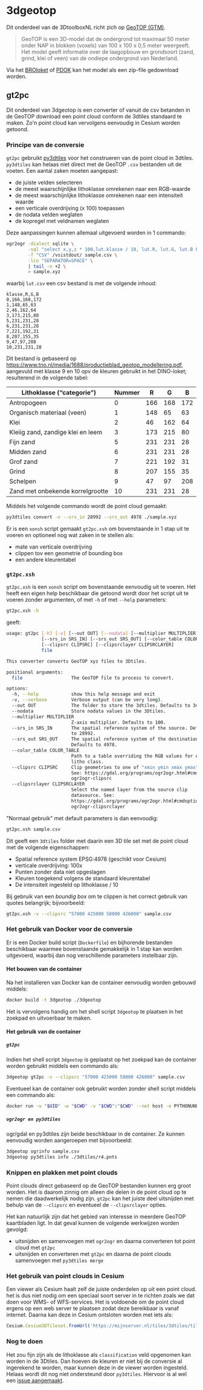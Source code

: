 # 3dgeotop

Dit onderdeel van de 3DtoolboxNL richt zich op [GeoTOP (GTM)](https://basisregistratieondergrond.nl/inhoud-bro/registratieobjecten/modellen/geotop-gtm/).

> GeoTOP is een 3D-model dat de ondergrond tot maximaal 50 meter onder NAP in blokken (voxels) van 100 x 100 x 0,5 meter weergeeft. Het model  geeft informatie over de laagopbouw en grondsoort (zand, grind, klei of  veen) van de ondiepe ondergrond van Nederland.

Via het [BROloket](http://www.broloket.nl/) of [PDOK](http://www.pdok.nl/) kan het model als een zip-file gedownload worden.

## gt2pc

Dit onderdeel van 3dgeotop is een converter of vanuit de csv betanden in de GeoTOP download een point cloud conform de 3dtiles standaard te maken. Zo'n point cloud kan vervolgens eenvoudig in Cesium worden getoond.

### Principe van de conversie

`gt2pc` gebruikt [py3dtiles](https://github.com/Oslandia/py3dtiles) voor het construeren van de point cloud in 3dtiles. `py3dtiles` kan helaas niet direct met de GeoTOP `.csv` bestanden uit de voeten. Een aantal zaken moeten aangepast:

- de juiste velden selecteren
- de meest waarschijnlijke lithoklasse omrekenen naar een RGB-waarde
- de meest waarschijnlijke lithoklasse omrekenen naar een intensiteit waarde
- een verticale overdrijving (x 100) toepassen
- de nodata velden weglaten
- de kopregel met veldnamen weglaten

 Deze aanpassingen kunnen allemaal uitgevoerd worden in 1 commando:

```bash
ogr2ogr -dialect sqlite \
		-sql "select x,y,z * 100,lut.klasse / 10, lut.R, lut.G, lut.B FROM sample as sample LEFT JOIN 'lut.csv'.lut as lut ON sample.lithoklasse = lut.klasse" \
		-f "CSV" /vsistdout/ sample.csv \
		-lco "SEPARATOR=SPACE" \
		| tail -n +2 \
		> sample.xyz
```

waarbij `lut.csv` een csv bestand is met de volgende inhoud:

```
klasse,R,G,B
0,166,168,172
1,148,65,63
2,46,162,64
3,173,215,80
5,231,231,28
6,231,231,28
7,221,192,31
8,207,155,35
9,47,97,208
10,231,231,28
```

Dit bestand is gebaseerd op https://www.tno.nl/media/1688/productieblad_geotop_modellering.pdf, aangevuld met klasse 9 en 10 opv de kleuren gebruikt in het DINO-loket; resulterend in de volgende tabel:

| Lithoklasse (“categorie”)         | Nummer | R    | G    | B    |
| --------------------------------- | ------ | ---- | ---- | ---- |
| Antropogeen                       | 0      | 166  | 168  | 172  |
| Organisch materiaal (veen)        | 1      | 148  | 65   | 63   |
| Klei                              | 2      | 46   | 162  | 64   |
| Kleiig zand, zandige klei en leem | 3      | 173  | 215  | 80   |
| Fijn zand                         | 5      | 231  | 231  | 28   |
| Midden zand                       | 6      | 231  | 231  | 28   |
| Grof zand                         | 7      | 221  | 192  | 31   |
| Grind                             | 8      | 207  | 155  | 35   |
| Schelpen                          | 9      | 47   | 97   | 208  |
| Zand met onbekende korrelgrootte  | 10     | 231  | 231  | 28   |

Middels het volgende commando wordt de point cloud gemaakt:

```bash
py3dtiles convert -v --srs_in 28992 --srs_out 4978 ./sample.xyz 
```

Er is een `xonsh` script gemaakt `gt2pc.xsh` om bovenstaande in 1 stap uit te voeren en optioneel nog wat zaken in te stellen als:

- mate van verticale overdrijving
- clippen tov een geometrie of bounding box
- een andere kleurentabel

### `gt2pc.xsh`

`gt2pc.xsh` is een `xonsh` script om bovenstaande eenvoudig uit te voeren. Het heeft een eigen help beschikbaar die getoond wordt door het script uit te voeren zonder argumenten, of met `-h` of met `--help` parameters:

```bash
gt2pc.xsh -h
```

geeft:

```bash
usage: gt2pc [-h] [-v] [--out OUT] [--nodata] [--multiplier MULTIPLIER]
             [--srs_in SRS_IN] [--srs_out SRS_OUT] [--color_table COLOR_TABLE]
             [--clipsrc CLIPSRC] [--clipsrclayer CLIPSRCLAYER]
             file

This converter converts GeoTOP xyz files to 3Dtiles.

positional arguments:
  file                  The GeoTOP file to process to convert.

options:
  -h, --help            show this help message and exit
  -v, --verbose         Verbose output (can be very long).
  --out OUT             The folder to store the 3dtiles. Defaults to 3dtiles.
  --nodata              Store nodata values in the 3Dtiles.
  --multiplier MULTIPLIER
                        Z-axis multiplier. Defaults to 100.
  --srs_in SRS_IN       The spatial reference system of the source. Defaults
                        to 28992.
  --srs_out SRS_OUT     The spatial reference system of the destination.
                        Defaults to 4978.
  --color_table COLOR_TABLE
                        Path to a table overriding the RGB values for each
                        litho class.
  --clipsrc CLIPSRC     Clip geometries to one of "xmin ymin xmax ymax"|WKT|datasource. 
  						See: https://gdal.org/programs/ogr2ogr.html#cmdoption-
                        ogr2ogr-clipsrc
  --clipsrclayer CLIPSRCLAYER
                        Select the named layer from the source clip
                        datasource. See:
                        https://gdal.org/programs/ogr2ogr.html#cmdoption-
                        ogr2ogr-clipsrclayer

```

"Normaal gebruik" met default parameters is dan eenvoudig:

```bash
gt2pc.xsh sample.csv
```

Dit geeft een `3dtiles` folder met daarin een 3D tile set met de point cloud met de volgende eigenschappen:

- Spatial reference system EPSG:4978 (geschikt voor Cesium)
- verticale overdrijving: 100x
- Punten zonder data niet opgeslagen
- Kleuren toegekend volgens de standaard kleurentabel
- De intensiteit ingesteld op lithoklasse / 10

Bij gebruik van een *boundig box* om te clippen is het correct gebruik van quotes belangrijk; bijvoorbeeld:

```bash
gt2pc.xsh -v --clipsrc "57000 425000 58000 426000" sample.csv
```

### Het gebruik van Docker voor de conversie

Er is een Docker build script (`Dockerfile`) en bijhorende bestanden beschikbaar waarmee bovenstaande gemakkelijk in 1 stap kan worden uitgevoerd, waarbij dan nog verschillende parameters instelbaar zijn.

#### Het bouwen van de container

Na het installeren van Docker kan de container eenvoudig worden gebouwd middels:

```bash
docker build -t 3dgeotop ./3dgeotop
```

Het is vervolgens handig om het shell script `3dgeotop` te plaatsen in het zoekpad en uitvoerbaar te maken. 

#### Het gebruik van de container

##### `gt2pc`

Indien het shell script `3dgeotop` is geplaatst op het zoekpad kan de container worden gebruikt middels een commando als:

```bash
3dgeotop gt2pc -v --clipsrc "57000 425000 58000 426000" sample.csv
```

Eventueel kan de container ook gebruikt worden zonder shell script middels een commando als:

```bash
docker run -u "$UID" -w "$CWD" -v "$CWD":"$CWD" --net host -e PYTHONUNBUFFERED=0 3dgeotop "gt2pc sample.csv"
```

##### `ogr2ogr en py3dtiles`

ogr/gdal en py3dtiles zijn beide beschikbaar in de container. Ze kunnen eenvoudig worden aangeroepen met bijvoorbeeld:

```bash
3dgeotop ogrinfo sample.csv
3dgeotop py3dtiles info ./3dtiles/r4.pnts
```

### Knippen en plakken met point clouds

Point clouds direct gebaseerd op de GeoTOP bestanden kunnen erg groot worden. Het is daarom zinnig om alleen die delen in de point cloud op te nemen die daadwerkelijk nodig zijn. `gt2pc` kan het juiste deel uitsnijden met behulp van  de `--clipsrc` en eventueel de `--clipsrclayer` opties.

Het kan natuurlijk zijn dat het gebied van interesse in meerdere GeoTOP kaartbladen ligt. In dat geval kunnen de volgende werkwijzen worden gevolgd:

-  uitsnijden en samenvoegen met `ogr2ogr` en daarna converteren tot point cloud met `gt2pc`
- uitsnijden en converteren met `gt2pc` en daarna de point clouds samenvoegen met `py3dtiles merge`

### Het gebruik van point clouds in Cesium

Een viewer als Cesium haalt zelf de juiste onderdelen op uit een point cloud. het is dus niet nodig om een speciaal soort server in te richten zoals we dat doen voor WMS- of WFS-services. Het is voldoende om de point cloud ergens op een web server te plaatsen zodat deze bereikbaar is vanaf internet. Daarna kan deze in Cesium ontsloten worden met iets als:

```javascript
Cesium.Cesium3DTileset.fromUrl('https://mijnserver.nl/tiles/3dtiles/tileset.json')
```

### Nog te doen

Het zou fijn zijn als de lithoklasse als `classification` veld opgenomen kan worden in de 3Dtiles. Dan hoeven de kleuren er niet bij de conversie al ingerekend te worden, maar kunnen deze in de viewer worden ingesteld. Helaas wordt dit nog niet ondersteund door `py3dtiles`.  Hiervoor is al wel een [issue aangemaakt](https://gitlab.com/Oslandia/py3dtiles/-/issues/136).
